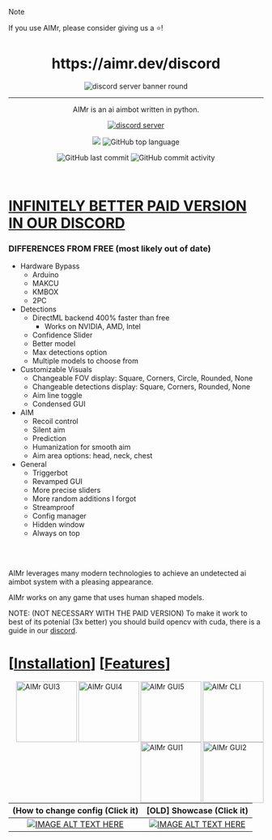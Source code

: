 
> [!NOTE]
> If you use AIMr, please consider giving us a ⭐!

<h1 align="center">https://aimr.dev/discord</h1>

<div align="center">
  
![discord server banner round](https://github.com/user-attachments/assets/0bf2db33-40c8-4cac-a170-3604c7f89e22)

---

<p align="center">AIMr is an ai aimbot written in python.</p>




  
[![discord server](https://dcbadge.limes.pink/api/server/aimr)](https://aimr.dev/discord)

![](https://hits.seeyoufarm.com/api/count/incr/badge.svg?url=https%3A%2F%2Fgithub.com%2Fkbdevs%2Fai-aimbot&count_bg=%239279B5&title_bg=%23555555&icon=&icon_color=%23FFFFFF&title=Views&edge_flat=false) ![GitHub top language](https://img.shields.io/github/languages/top/ai-aimbot/aimr?labelColor=%235B5B5B&color=%23907FB0)

![GitHub last commit](https://img.shields.io/github/last-commit/ai-aimbot/AIMr?labelColor=%235B5B5B&color=%23907FB0) ![GitHub commit activity](https://img.shields.io/github/commit-activity/w/ai-aimbot/AIMr?labelColor=%235B5B5B&color=%238A79AA)


  
</div>
<br>

# **[INFINITELY BETTER PAID VERSION IN OUR DISCORD](https://aimr.dev/discord)** <br>
### DIFFERENCES FROM FREE (most likely out of date)
- Hardware Bypass
  - Arduino
  - MAKCU
  - KMBOX
  - 2PC
- Detections
  - DirectML backend 400% faster than free
    - Works on NVIDIA, AMD, Intel
  - Confidence Slider
  - Better model
  - Max detections option
  - Multiple models to choose from
- Customizable Visuals
  - Changeable FOV display: Square, Corners, Circle, Rounded, None
  - Changeable detections display: Square, Corners, Rounded, None
  - Aim line toggle
  - Condensed GUI
- AIM
  - Recoil control
  - Silent aim
  - Prediction
  - Humanization for smooth aim
  - Aim area options: head, neck, chest
- General
  - Triggerbot
  - Revamped GUI 
  - More precise sliders
  - More random additions I forgot
  - Streamproof
  - Config manager
  - Hidden window
  - Always on top



<br>
<br>


AIMr leverages many modern technologies to achieve an undetected ai aimbot system with a pleasing appearance.

AIMr works on any game that uses human shaped models.

NOTE: (NOT NECESSARY WITH THE PAID VERSION) To make it work to best of its potenial (3x better) you should build opencv with cuda, there is a guide in our [discord](https://aimr.dev/discord).



# \[[Installation](https://github.com/ai-aimbot/AIMr/blob/main/installation.md)\] \[[Features](https://github.com/ai-aimbot/AIMr/blob/main/info.md)\]



<img src="https://i.imgur.com/it7Bdm9.png" alt="AIMr CLI" align="right" height="120px">
<img src="https://i.imgur.com/dxtjFgf.png" alt="AIMr GUI5" align="right" height="120px">
<img src="https://i.imgur.com/sUEttCN.png" alt="AIMr GUI4" align="right" height="120px">
<img src="https://i.imgur.com/CqBgZiH.png" alt="AIMr GUI3" align="right" height="120px">
<img src="https://i.imgur.com/NnGKeN9.png" alt="AIMr GUI2" align="right" height="120px">
<img src="https://i.imgur.com/UNmCZg7.png" alt="AIMr GUI1" align="right" height="120px">


(How to change config (Click it) | [OLD] Showcase (Click it)
:-------------------------:|:-------------------------:
[![IMAGE ALT TEXT HERE](https://img.youtube.com/vi/6cuxB7WoMjA/0.jpg)](https://www.youtube.com/watch?v=6cuxB7WoMjA)  |  [![IMAGE ALT TEXT HERE](https://img.youtube.com/vi/N2wy5XQ-37c/0.jpg)](https://www.youtube.com/watch?v=N2wy5XQ-37c)
